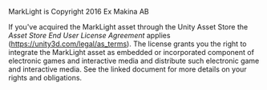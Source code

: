 MarkLight is Copyright 2016 Ex Makina AB

If you've acquired the MarkLight asset through the Unity Asset Store the *Asset Store End User License Agreement* applies (https://unity3d.com/legal/as_terms). The license grants you the right to integrate the MarkLight asset as embedded or incorporated component of electronic games and interactive media and distribute such electronic game and interactive media. See the linked document for more details on your rights and obligations.
